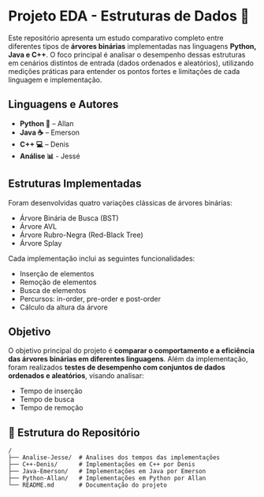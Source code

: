 # Projeto EDA - Estruturas de Dados 🚀

Este repositório apresenta um estudo comparativo completo entre diferentes tipos de **árvores binárias** implementadas nas linguagens **Python, Java e C++**. O foco principal é analisar o desempenho dessas estruturas em cenários distintos de entrada (dados ordenados e aleatórios), utilizando medições práticas para entender os pontos fortes e limitações de cada linguagem e implementação.

## Linguagens e Autores

- **Python 🐍** – Allan  
- **Java ☕** – Emerson  
- **C++ 💻** – Denis
- **Análise 📊** - Jessé 

## Estruturas Implementadas

Foram desenvolvidas quatro variações clássicas de árvores binárias:

- Árvore Binária de Busca (BST)  
- Árvore AVL  
- Árvore Rubro-Negra (Red-Black Tree)  
- Árvore Splay

Cada implementação inclui as seguintes funcionalidades:

- Inserção de elementos  
- Remoção de elementos  
- Busca de elementos  
- Percursos: in-order, pre-order e post-order  
- Cálculo da altura da árvore  

## Objetivo

O objetivo principal do projeto é **comparar o comportamento e a eficiência das árvores binárias em diferentes linguagens**. Além da implementação, foram realizados **testes de desempenho com conjuntos de dados ordenados e aleatórios**, visando analisar:

- Tempo de inserção  
- Tempo de busca  
- Tempo de remoção  



## 📂 Estrutura do Repositório

```
/
├── Analise-Jesse/  # Analises dos tempos das implementações
├── C++-Denis/      # Implementações em C++ por Denis
├── Java-Emerson/   # Implementações em Java por Emerson
├── Python-Allan/   # Implementações em Python por Allan
└── README.md       # Documentação do projeto
```
